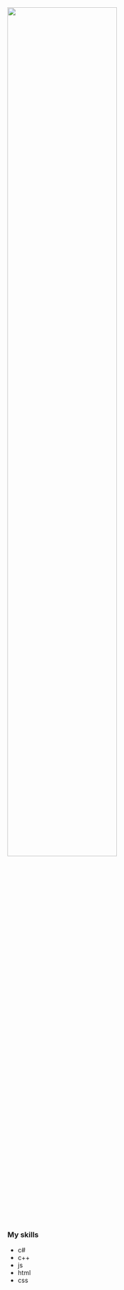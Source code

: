 <img src="https://cdnb.artstation.com/p/assets/images/images/035/019/793/original/tima-baish-wellcum.gif?1613903332" width="70%">

### My skills
- c#
- c++
- js
- html
- css


